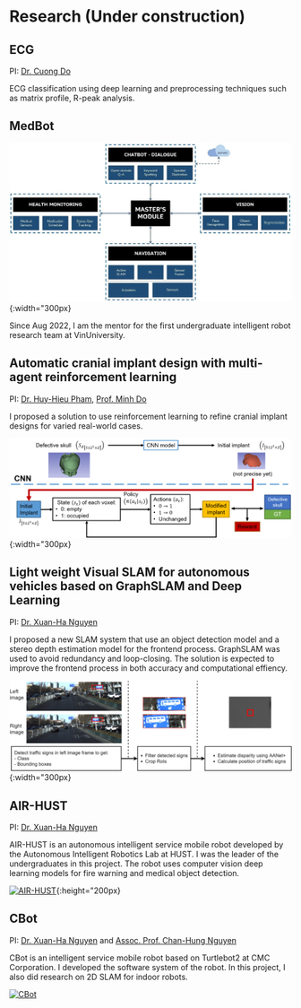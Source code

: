 
# Research (Under construction)

## ECG 

PI: [Dr. Cuong Do](https://vinuni.edu.vn/people/do-danh-cuong/)

ECG classification using deep learning and preprocessing techniques such as matrix profile, R-peak analysis. 

## MedBot

![MedBot](/assets/projects/MedBot/MedBot_diagram.jpg){:width="300px}

Since Aug 2022, I am the mentor for the first undergraduate intelligent robot research team at VinUniversity.

## Automatic cranial implant design with multi-agent reinforcement learning
PI: [Dr. Huy-Hieu Pham](https://huyhieupham.github.io/), [Prof. Minh Do](https://minhdo.ece.illinois.edu/)

I proposed a solution to use reinforcement learning to refine cranial implant designs for varied real-world cases.

![Cranial Implant](/assets/projects/SHC/Skull_DRL.png){:width="300px}


## Light weight Visual SLAM for autonomous vehicles based on GraphSLAM and Deep Learning 
PI: [Dr. Xuan-Ha Nguyen](https://scholar.google.com/citations?user=FO_xu-8AAAAJ&hl=en&oi=ao)

I proposed a new SLAM system that use an object detection model and a stereo depth estimation model for the frontend process. GraphSLAM was used to avoid redundancy and loop-closing. The solution is expected to improve the frontend process in both accuracy and computational effiency.

![Visual SLAM](/assets/projects/Visual-SLAM/visualSLAM.png){:width="300px}


## AIR-HUST
<!-- [![AIR-HUST](/projects/AIR-HUST/AIR-HUST.png)](/projects/AIR-HUST/AIR-HUST){:width="300px} -->
PI: [Dr. Xuan-Ha Nguyen](https://scholar.google.com/citations?user=FO_xu-8AAAAJ&hl=en&oi=ao)

AIR-HUST is an autonomous intelligent service mobile robot developed by the Autonomous Intelligent Robotics Lab at HUST. I was the leader of the undergraduates in this project. The robot uses computer vision deep learning models for fire warning and medical object detection.

[![AIR-HUST](/assets/projects/AIR-HUST/air-hust.gif)](https://www.youtube.com/watch?v=KEYiAhM7ixI){:height="200px}


## CBot
<!-- ![CBot](/projects/CBot/CBot.jpg){:width="300px"} -->
PI: [Dr. Xuan-Ha Nguyen](https://scholar.google.com/citations?user=FO_xu-8AAAAJ&hl=en&oi=ao) and [Assoc. Prof. Chan-Hung Nguyen](https://vn.linkedin.com/in/hung-nguyen-chan-62027621)

CBot is an intelligent service mobile robot based on Turtlebot2 at CMC Corporation. I developed the software system of the robot. In this project, I also did research on 2D SLAM for indoor robots.

[![CBot](https://img.youtube.com/vi/v6WDv4eWN_k/0.jpg)](https://www.youtube.com/watch?v=v6WDv4eWN_k)